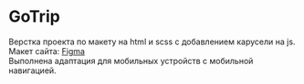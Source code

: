 <h1>GoTrip</h1>
Верстка проекта по макету на html и scss с добавлением карусели на js.<br>
Макет сайта: <a href="https://www.figma.com/file/w3Bb1v9Vq08lIoiIYLPegP/GoTrip?node-id=0%3A1&t=SgDb04H5fB5fIuEL-0" target="_blank">Figma</a><br>
Выполнена адаптация для мобильных устройств с мобильной навигацией.